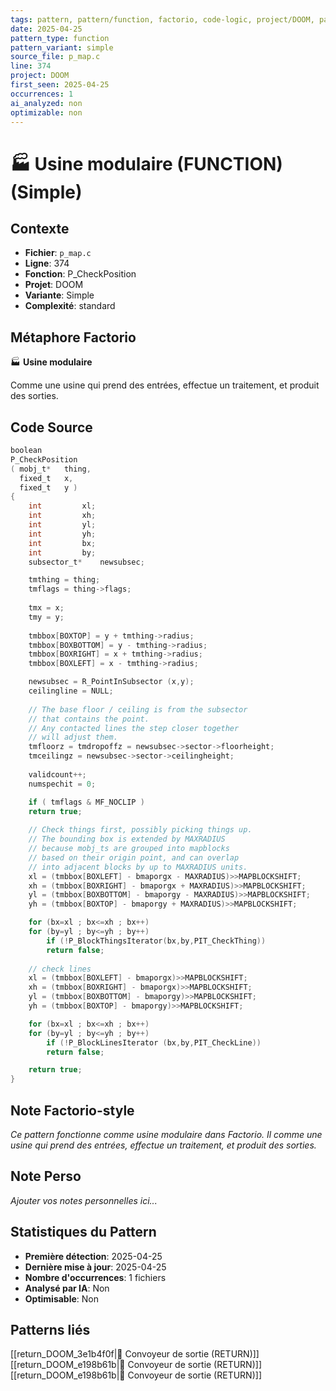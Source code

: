 ```yaml
---
tags: pattern, pattern/function, factorio, code-logic, project/DOOM, pattern/variant/simple
date: 2025-04-25
pattern_type: function
pattern_variant: simple
source_file: p_map.c
line: 374
project: DOOM
first_seen: 2025-04-25
occurrences: 1
ai_analyzed: non
optimizable: non
---
```


# 🏭 Usine modulaire (FUNCTION) (Simple)

## Contexte
- **Fichier**: `p_map.c`
- **Ligne**: 374
- **Fonction**: P_CheckPosition
- **Projet**: DOOM
- **Variante**: Simple
- **Complexité**: standard

## Métaphore Factorio
🏭 **Usine modulaire**

Comme une usine qui prend des entrées, effectue un traitement, et produit des sorties.

## Code Source
```c
boolean
P_CheckPosition
( mobj_t*	thing,
  fixed_t	x,
  fixed_t	y )
{
    int			xl;
    int			xh;
    int			yl;
    int			yh;
    int			bx;
    int			by;
    subsector_t*	newsubsec;

    tmthing = thing;
    tmflags = thing->flags;
	
    tmx = x;
    tmy = y;
	
    tmbbox[BOXTOP] = y + tmthing->radius;
    tmbbox[BOXBOTTOM] = y - tmthing->radius;
    tmbbox[BOXRIGHT] = x + tmthing->radius;
    tmbbox[BOXLEFT] = x - tmthing->radius;

    newsubsec = R_PointInSubsector (x,y);
    ceilingline = NULL;
    
    // The base floor / ceiling is from the subsector
    // that contains the point.
    // Any contacted lines the step closer together
    // will adjust them.
    tmfloorz = tmdropoffz = newsubsec->sector->floorheight;
    tmceilingz = newsubsec->sector->ceilingheight;
			
    validcount++;
    numspechit = 0;

    if ( tmflags & MF_NOCLIP )
	return true;
    
    // Check things first, possibly picking things up.
    // The bounding box is extended by MAXRADIUS
    // because mobj_ts are grouped into mapblocks
    // based on their origin point, and can overlap
    // into adjacent blocks by up to MAXRADIUS units.
    xl = (tmbbox[BOXLEFT] - bmaporgx - MAXRADIUS)>>MAPBLOCKSHIFT;
    xh = (tmbbox[BOXRIGHT] - bmaporgx + MAXRADIUS)>>MAPBLOCKSHIFT;
    yl = (tmbbox[BOXBOTTOM] - bmaporgy - MAXRADIUS)>>MAPBLOCKSHIFT;
    yh = (tmbbox[BOXTOP] - bmaporgy + MAXRADIUS)>>MAPBLOCKSHIFT;

    for (bx=xl ; bx<=xh ; bx++)
	for (by=yl ; by<=yh ; by++)
	    if (!P_BlockThingsIterator(bx,by,PIT_CheckThing))
		return false;
    
    // check lines
    xl = (tmbbox[BOXLEFT] - bmaporgx)>>MAPBLOCKSHIFT;
    xh = (tmbbox[BOXRIGHT] - bmaporgx)>>MAPBLOCKSHIFT;
    yl = (tmbbox[BOXBOTTOM] - bmaporgy)>>MAPBLOCKSHIFT;
    yh = (tmbbox[BOXTOP] - bmaporgy)>>MAPBLOCKSHIFT;

    for (bx=xl ; bx<=xh ; bx++)
	for (by=yl ; by<=yh ; by++)
	    if (!P_BlockLinesIterator (bx,by,PIT_CheckLine))
		return false;

    return true;
}
```

## Note Factorio-style
*Ce pattern fonctionne comme usine modulaire dans Factorio. Il comme une usine qui prend des entrées, effectue un traitement, et produit des sorties.*

## Note Perso
*Ajouter vos notes personnelles ici...*

## Statistiques du Pattern
- **Première détection**: 2025-04-25
- **Dernière mise à jour**: 2025-04-25
- **Nombre d'occurrences**: 1 fichiers
- **Analysé par IA**: Non
- **Optimisable**: Non

## Patterns liés
[[return_DOOM_3e1b4f0f|🚚 Convoyeur de sortie (RETURN)]]
[[return_DOOM_e198b61b|🚚 Convoyeur de sortie (RETURN)]]
[[return_DOOM_e198b61b|🚚 Convoyeur de sortie (RETURN)]]

